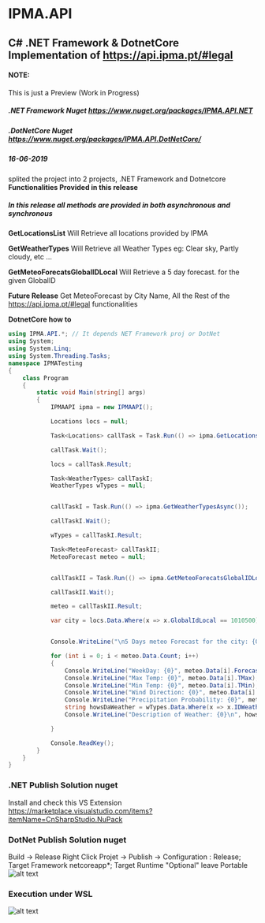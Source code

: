 # IPMA.API
## C# .NET Framework & DotnetCore Implementation of https://api.ipma.pt/#legal
#### __NOTE:__ 
This is just a Preview (Work in Progress)

##### .NET Framework Nuget https://www.nuget.org/packages/IPMA.API.NET

##### .DotNetCore Nuget https://www.nuget.org/packages/IPMA.API.DotNetCore/

##### **16-06-2019** 
splited the project into 2 projects, .NET Framework and Dotnetcore
**Functionalities Provided in this release**

##### In this release all methods are provided in both asynchronous and synchronous

**GetLocationsList** 
Will Retrieve all locations provided by IPMA

**GetWeatherTypes**
Will Retrieve all Weather Types 
eg: Clear sky, Partly cloudy, etc ...

**GetMeteoForecatsGlobalIDLocal**
Will Retrieve a 5 day forecast. for the given GlobalID

**Future Release**
Get MeteoForecast by City Name,
All the Rest of the https://api.ipma.pt/#legal functionalities

**DotnetCore  how to**
```csharp
using IPMA.API.*; // It depends NET Framework proj or DotNet
using System;
using System.Linq;
using System.Threading.Tasks;
namespace IPMATesting
{
	class Program
	{
		static void Main(string[] args)
		{
			IPMAAPI ipma = new IPMAAPI();

			Locations locs = null;

			Task<Locations> callTask = Task.Run(() => ipma.GetLocationsListAsync());

			callTask.Wait();

			locs = callTask.Result;

			Task<WeatherTypes> callTaskI;
			WeatherTypes wTypes = null;


			callTaskI = Task.Run(() => ipma.GetWeatherTypesAsync());

			callTaskI.Wait();

			wTypes = callTaskI.Result;

			Task<MeteoForecast> callTaskII;
			MeteoForecast meteo = null;


			callTaskII = Task.Run(() => ipma.GetMeteoForecatsGlobalIDLocalAsync(1010500));

			callTaskII.Wait();

			meteo = callTaskII.Result;

			var city = locs.Data.Where(x => x.GlobalIdLocal == 1010500).Select(x => x.Local).SingleOrDefault();


			Console.WriteLine("\n5 Days meteo Forecast for the city: {0}", city);

			for (int i = 0; i < meteo.Data.Count; i++)
			{
				Console.WriteLine("WeekDay: {0}", meteo.Data[i].ForecastDate.DayOfWeek);
				Console.WriteLine("Max Temp: {0}", meteo.Data[i].TMax);
				Console.WriteLine("Min Temp: {0}", meteo.Data[i].TMin);
				Console.WriteLine("Wind Direction: {0}", meteo.Data[i].PredWindDir);
				Console.WriteLine("Precipitation Probability: {0}", meteo.Data[i].PrecipitaProb);
				string howsDaWeather = wTypes.Data.Where(x => x.IDWeatherType == meteo.Data[i].IDWeatherType).Select(y => y.DescIdWeatherTypeEN).SingleOrDefault();
				Console.WriteLine("Description of Weather: {0}\n", howsDaWeather);

			}

			Console.ReadKey();
		}
	}
}

```

### .NET Publish Solution nuget
Install and check this VS Extension https://marketplace.visualstudio.com/items?itemName=CnSharpStudio.NuPack

### DotNet Publish Solution nuget
Build -> Release
Right Click Projet -> Publish -> Configuration : Release; Target Framework netcoreapp*; Target Runtime "Optional" leave Portable
![alt text](https://github.com/jlKampos/IPMAdotnetCore/blob/master/Image_002.png)


### Execution under WSL
![alt text](https://github.com/jlKampos/IPMAdotnetCore/blob/master/Image_001.png)
